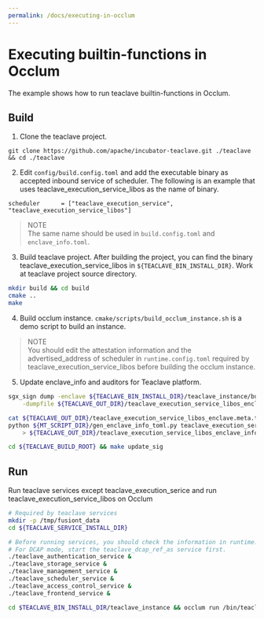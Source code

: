 ```yaml
---
permalink: /docs/executing-in-occlum
---
```


# Executing builtin-functions in Occlum

The example shows how to run teaclave builtin-functions in Occlum.

## Build 

1. Clone the teaclave project.

```
git clone https://github.com/apache/incubator-teaclave.git ./teaclave && cd ./teaclave
```

2. Edit `config/build.config.toml` and add the executable binary as accepted inbound service of scheduler. The following is an example that uses teaclave_execution_service_libos as the name of binary. 

```
scheduler      = ["teaclave_execution_service", "teaclave_execution_service_libos"]
```
> NOTE  
> The same name should be used in `build.config.toml` and `enclave_info.toml`.

3. Build teaclave project. After building the project, you can find the binary teaclave_execution_service_libos in `${TEACLAVE_BIN_INSTALL_DIR}`. Work at teaclave project source directory.

```bash
mkdir build && cd build
cmake ..
make
```

4. Build occlum instance. `cmake/scripts/build_occlum_instance.sh` is a demo script to build an instance.

> NOTE  
> You should edit the attestation information and the advertised_address of scheduler in `runtime.config.toml` required by teaclave_execution_service_libos before building the occlum instance.


5. Update enclave_info and auditors for Teaclave platform.

```bash
sgx_sign dump -enclave ${TEACLAVE_BIN_INSTALL_DIR}/teaclave_instance/build/lib/libocclum-libos.signed.so \
    -dumpfile ${TEACLAVE_OUT_DIR}/teaclave_execution_service_libos_enclave.meta.txt

cat ${TEACLAVE_OUT_DIR}/teaclave_execution_service_libos_enclave.meta.txt | \
python ${MT_SCRIPT_DIR}/gen_enclave_info_toml.py teaclave_execution_service_libos \
    > ${TEACLAVE_OUT_DIR}/teaclave_execution_service_libos_enclave_info.toml

cd ${TEACLAVE_BUILD_ROOT} && make update_sig
```

## Run

Run teaclave services except teaclave_execution_serice and run teaclave_execution_service_libos on Occlum

```bash
# Required by teaclave services
mkdir -p /tmp/fusiont_data 
cd ${TEACLAVE_SERVICE_INSTALL_DIR} 

# Before running services, you should check the information in runtime.config.toml.
# For DCAP mode, start the teaclave_dcap_ref_as service first.
./teaclave_authentication_service &
./teaclave_storage_service &
./teaclave_management_service &
./teaclave_scheduler_service &
./teaclave_access_control_service &
./teaclave_frontend_service &

cd $TEACLAVE_BIN_INSTALL_DIR/teaclave_instance && occlum run /bin/teaclave_execution_service_libos

```